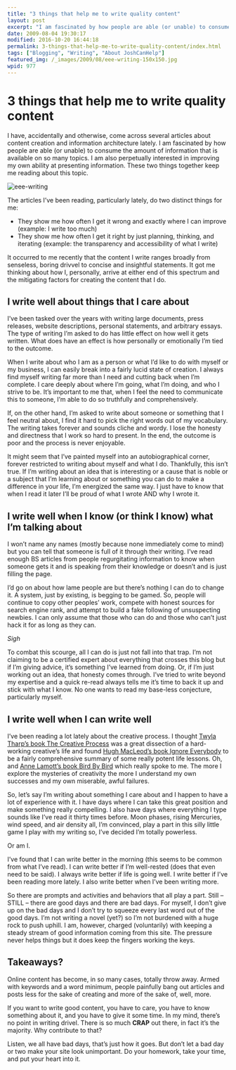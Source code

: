 ```yaml
---
title: "3 things that help me to write quality content"
layout: post
excerpt: "I am fascinated by how people are able (or unable) to consume the amount of information that is available on so many topics. I am also perpetually interested in improving my own ability at presenting information."
date: 2009-08-04 19:30:17
modified: 2016-10-20 16:44:18
permalink: 3-things-that-help-me-to-write-quality-content/index.html
tags: ["Blogging", "Writing", "About JoshCanHelp"]
featured_img: /_images/2009/08/eee-writing-150x150.jpg
wpid: 977
---
```


# 3 things that help me to write quality content

I have, accidentally and otherwise, come across several articles about content creation and information architecture lately. I am fascinated by how people are able (or unable) to consume the amount of information that is available on so many topics. I am also perpetually interested in improving my own ability at presenting information. These two things together keep me reading about this topic.

![eee-writing](/_images/2009/08/eee-writing.jpg "eee-writing")

The articles I’ve been reading, particularly lately, do two distinct things for me:

- They show me how often I get it wrong and exactly where I can improve (example: I write too much)
- They show me how often I get it right by just planning, thinking, and iterating (example: the transparency and accessibility of what I write)

It occurred to me recently that the content I write ranges broadly from senseless, boring drivvel to concise and insightful statements. It got me thinking about how I, personally, arrive at either end of this spectrum and the mitigating factors for creating the content that I do.

I write well about things that I care about
-------------------------------------------

I’ve been tasked over the years with writing large documents, press releases, website descriptions, personal statements, and arbitrary essays. The type of writing I’m asked to do has little effect on how well it gets written. What does have an effect is how personally or emotionally I’m tied to the outcome.

When I write about who I am as a person or what I’d like to do with myself or my business, I can easily break into a fairly lucid state of creation. I always find myself writing far more than I need and cutting back when I’m complete. I care deeply about where I’m going, what I’m doing, and who I strive to be. It’s important to me that, when I feel the need to communicate this to someone, I’m able to do so truthfully and comprehensively.

If, on the other hand, I’m asked to write about someone or something that I feel neutral about, I find it hard to pick the right words out of my vocabulary. The writing takes forever and sounds cliche and wordy. I lose the honesty and directness that I work so hard to present. In the end, the outcome is poor and the process is never enjoyable.

It might seem that I’ve painted myself into an autobiographical corner, forever restricted to writing about myself and what I do. Thankfully, this isn’t true. If I’m writing about an idea that is interesting or a cause that is noble or a subject that I’m learning about or something you can do to make a difference in your life, I’m energized the same way. I just have to know that when I read it later I’ll be proud of what I wrote AND why I wrote it.

I write well when I know (or think I know) what I’m talking about
-----------------------------------------------------------------

I won’t name any names (mostly because none immediately come to mind) but you can tell that someone is full of it through their writing. I’ve read enough BS articles from people regurgitating information to know when someone gets it and is speaking from their knowledge or doesn’t and is just filling the page.

I’d go on about how lame people are but there’s nothing I can do to change it. A system, just by existing, is begging to be gamed. So, people will continue to copy other peoples’ work, compete with honest sources for search engine rank, and attempt to build a fake following of unsuspecting newbies. I can only assume that those who can do and those who can’t just hack it for as long as they can.

*Sigh*

To combat this scourge, all I can do is just not fall into that trap. I’m not claiming to be a certified expert about everything that crosses this blog but if I’m giving advice, it’s something I’ve learned from doing. Or, if I’m just working out an idea, that honesty comes through. I’ve tried to write beyond my expertise and a quick re-read always tells me it’s time to back it up and stick with what I know. No one wants to read my base-less conjecture, particularly myself.

I write well when I can write well
----------------------------------

I’ve been reading a lot lately about the creative process. I thought [Twyla Tharp’s book The Creative Process](https://www.amazon.com/Creative-Habit-Learn-Use-Life/dp/0743235274/ref=sr_1_3?ie=UTF8&s=books&qid=1249395583&sr=1-3) was a great dissection of a hard-working creative’s life and found [Hugh MacLeod’s book Ignore Everybody](https://www.amazon.com/Ignore-Everybody-Other-Keys-Creativity/dp/159184259X/ref=sr_1_1?ie=UTF8&s=books&qid=1249395493&sr=1-1) to be a fairly comprehensive summary of some really potent life lessons. Oh, and [Anne Lamott’s book Bird By Bird](https://www.amazon.com/Bird-Some-Instructions-Writing-Life/dp/0385480016/ref=sr_1_1?ie=UTF8&s=books&qid=1249395402&sr=8-1) which really spoke to me. The more I explore the mysteries of creativity the more I understand my own successes and my own miserable, awful failures.

So, let’s say I’m writing about something I care about and I happen to have a lot of experience with it. I have days where I can take this great position and make something really compelling. I also have days where everything I type sounds like I’ve read it thirty times before. Moon phases, rising Mercuries, wind speed, and air density all, I’m convinced, play a part in this silly little game I play with my writing so, I’ve decided I’m totally powerless.

Or am I.

I’ve found that I can write better in the morning (this seems to be common from what I’ve read). I can write better if I’m well-rested (does that even need to be said). I always write better if life is going well. I write better if I’ve been reading more lately. I also write better when I’ve been writing more.

So there are prompts and activities and behaviors that all play a part. Still – STILL – there are good days and there are bad days. For myself, I don’t give up on the bad days and I don’t try to squeeze every last word out of the good days. I’m not writing a novel (yet?) so I’m not burdened with a huge rock to push uphill. I am, however, charged (voluntarily) with keeping a steady stream of good information coming from this site. The pressure never helps things but it does keep the fingers working the keys.

Takeaways?
----------

Online content has become, in so many cases, totally throw away. Armed with keywords and a word minimum, people painfully bang out articles and posts less for the sake of creating and more of the sake of, well, more.

If you want to write good content, you have to care, you have to know something about it, and you have to give it some time. In my mind, there’s no point in writing drivel. There is so much **CRAP** out there, in fact it’s the majority. Why contribute to that?

Listen, we all have bad days, that’s just how it goes. But don’t let a bad day or two make your site look unimportant. Do your homework, take your time, and put your heart into it.
